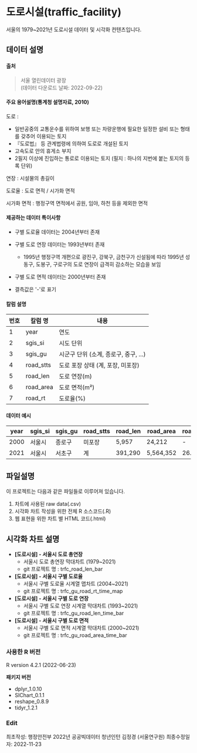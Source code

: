 # **도로시설(traffic_facility)**

서울의 1979~2021년 도로시설 데이터 및 시각화 컨텐츠입니다.

## **데이터 설명**

#### **출처**

> 서울 열린데이터 광장  
> (데이터 다운로드 날짜: 2022-09-22)  

#### 주요 용어설명(통계청 설명자료, 2010)

도로 :

* 일반공중의 교통운수를 위하여 보행 또는 차량운행에 필요한 일정한 설비 또는 형태를 갖추어 이용되는 토지
* 『도로법』 등 관계법령에 의하여 도로로 개설된 토지
* 고속도로 안의 휴게소 부지
* 2필지 이상에 진입하는 통로로 이용되는 토지 (필지 : 하나의 지번에 붙는 토지의 등록 단위)

연장 : 시설물의 총길이

도로율 : 도로 면적 / 시가화 면적

시가화 면적 : 행정구역 면적에서 공원, 임야, 하천 등을 제외한 면적

#### 제공하는 데이터 특이사항

* 구별 도로율 데이터는 2004년부터 존재


* 구별 도로 연장 데이터는 1993년부터 존재

  * 1995년 행정구역 개편으로 광진구, 강북구, 금천구가 신설됨에 따라 1995년 성동구, 도봉구, 구로구의 도로 연장이 급격히 감소하는 모습을 보임

* 구별 도로 면적 데이터는 2000년부터 존재
* 결측값은 '-'로 표기

#### 칼럼 설명

| 번호   | 칼럼 명      | 내용                        |
| ---- | --------- | ------------------------- |
| 1    | year      | 연도                        |
| 2    | sgis_si   | 시도 단위                     |
| 3    | sgis_gu   | 시군구 단위 (소계, 종로구, 중구, ...) |
| 4    | road_stts | 도로 포장 상태 (계, 포장, 미포장)     |
| 5    | road_len  | 도로 연장(m)                  |
| 6    | road_area | 도로 면적(m²)                 |
| 7    | road_rt   | 도로율(%)                    |

#### 데이터 예시

| year | sgis_si | sgis_gu | road_stts | road_len | road_area | road_rt |
| ---- | ------- | ------- | --------- | -------- | --------- | ------- |
| 2000 | 서울시     | 종로구     | 미포장       | 5,957    | 24,212    | -       |
| 2021 | 서울시     | 서초구     | 계         | 391,290  | 5,564,352 | 26.35   |

## 파일설명

이 프로젝트는 다음과 같은 파일들로 이루어져 있습니다.

1. 차트에 사용된 raw data(.csv)
2. 시각화 차트 작성을 위한 전체 R 소스코드(.R)
3. 웹 표현을 위한 차트 별 HTML 코드(.html)

## 시각화 차트 설명

- **[도로시설] - 서울시 도로 총연장**
  * 서울시 도로 총연장 막대차트 (1979~2021)
  * git 프로젝트 명 : trfc_road_len_bar
- **[도로시설] - 서울시 구별 도로율**
  * 서울시 구별 도로율 시계열 맵차트 (2004~2021)
  * git 프로젝트 명 : trfc_gu_road_rt_time_map
- **[도로시설] - 서울시 구별 도로 연장**
  * 서울시 구별 도로 연장 시계열 막대차트 (1993~2021)
  * git 프로젝트 명 : trfc_gu_road_len_time_bar
- **[도로시설] - 서울시 구별 도로 면적**
  * 서울시 구별 도로 면적 시계열 막대차트 (2000~2021)
  * git 프로젝트 명 : trfc_gu_road_area_time_bar

### 사용한 R 버전

R version 4.2.1 (2022-06-23) 

**패키지 버전**

- dplyr_1.0.10  
- SIChart_0.1.1  
- reshape_0.8.9  
- tidyr_1.2.1

### Edit

최초작성: 행정안전부 2022년 공공빅데이터 청년인턴 김정경 (서울연구원)
최종수정일자: 2022-11-23